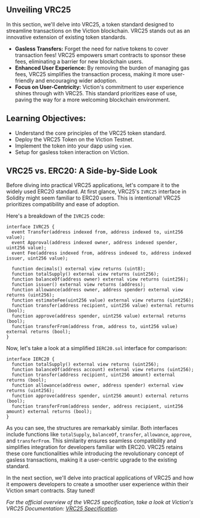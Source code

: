 ## Unveiling VRC25

In this section, we'll delve into VRC25, a token standard designed to streamline transactions on the Viction blockchain. VRC25 stands out as an innovative extension of existing token standards.

* **Gasless Transfers:** Forget the need for native tokens to cover transaction fees! VRC25 empowers smart contracts to sponsor these fees, eliminating a barrier for new blockchain users.
* **Enhanced User Experience:** By removing the burden of managing gas fees, VRC25 simplifies the transaction process, making it more user-friendly and encouraging wider adoption.
* **Focus on User-Centricity:** Viction's commitment to user experience shines through with VRC25. This standard prioritizes ease of use, paving the way for a more welcoming blockchain environment.

## Learning Objectives:

* Understand the core principles of the VRC25 token standard.
* Deploy the VRC25 Token on the Viction Testnet.
* Implement the token into your dapp using `viem`.
* Setup for gasless token interaction on Viction.

## VRC25 vs. ERC20: A Side-by-Side Look

Before diving into practical VRC25 applications, let's compare it to the widely used ERC20 standard. At first glance, VRC25's `IVRC25` interface in Solidity might seem familiar to ERC20 users. This is intentional! VRC25 prioritizes compatibility and ease of adoption.

Here's a breakdown of the `IVRC25` code:

```solidity
interface IVRC25 {
  event Transfer(address indexed from, address indexed to, uint256 value);
  event Approval(address indexed owner, address indexed spender, uint256 value);
  event Fee(address indexed from, address indexed to, address indexed issuer, uint256 value);

  function decimals() external view returns (uint8);
  function totalSupply() external view returns (uint256);
  function balanceOf(address owner) external view returns (uint256);
  function issuer() external view returns (address);
  function allowance(address owner, address spender) external view returns (uint256);
  function estimateFee(uint256 value) external view returns (uint256);
  function transfer(address recipient, uint256 value) external returns (bool);
  function approve(address spender, uint256 value) external returns (bool);
  function transferFrom(address from, address to, uint256 value) external returns (bool);
}
```

Now, let's take a look at a simplified `IERC20.sol` interface for comparison:

```solidity
interface IERC20 { 
  function totalSupply() external view returns (uint256); 
  function balanceOf(address account) external view returns (uint256); 
  function transfer(address recipient, uint256 amount) external returns (bool);
  function allowance(address owner, address spender) external view returns (uint256); 
  function approve(address spender, uint256 amount) external returns (bool);
  function transferFrom(address sender, address recipient, uint256 amount) external returns (bool); 
}
```

As you can see, the structures are remarkably similar. Both interfaces include functions like `totalSupply`, `balanceOf`, `transfer`, `allowance`, `approve`, and `transferFrom`. This similarity ensures seamless compatibility and simplifies integration for developers familiar with ERC20. VRC25 retains these core functionalities while introducing the revolutionary concept of gasless transactions, making it a user-centric upgrade to the existing standard.

In the next section, we'll delve into practical applications of VRC25 and how it empowers developers to create a smoother user experience within their Viction smart contracts. Stay tuned!

*For the official overview of the VRC25 specification, take a look at Viction's VRC25 Documentation: [VRC25 Specification](https://docs.viction.xyz/developer-guide/standards-and-specification/vrc25-specification).*